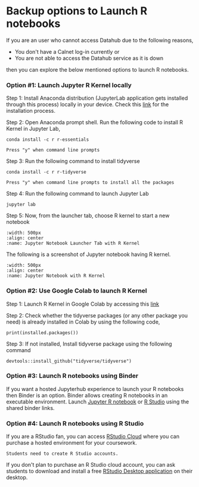 # Backup options to Launch R notebooks

If you are an user who cannot access Datahub due to the following reasons, 

- You don't have a Calnet log-in currently or
- You are not able to access the Datahub service as it is down

then you can explore the below mentioned options to launch R notebooks.

### Option #1: Launch Jupyter R Kernel locally

Step 1: Install Anaconda distribution (JupyterLab application gets installed through this process) locally in your device. Check this [link](https://docs.anaconda.com/anaconda/install/index.html) for the installation process.

Step 2: Open Anaconda prompt shell. Run the following code to install R Kernel in Jupyter Lab,

```{code}
conda install -c r r-essentials
```

```{note}
Press "y" when command line prompts
```

Step 3: Run the following command to install tidyverse

```{code}
conda install -c r r-tidyverse
```

```{note}
Press "y" when command line prompts to install all the packages
```

Step 4: Run the following command to launch Jupyter Lab

```{code}
jupyter lab
```

Step 5: Now, from the launcher tab, choose R kernel to start a new notebook

```{figure} ../../images/launcher_tab_r_kernel.jpg
:width: 500px
:align: center
:name: Jupyter Notebook Launcher Tab with R Kernel
```

The following is a screenshot of Jupyter notebook having R kernel.

```{figure} ../../images/jupyter_notebook_r_kernel.jpg
:width: 500px
:align: center
:name: Jupyter Notebook with R Kernel
```

### Option #2: Use Google Colab to launch R Kernel

Step 1: Launch R Kernel in Google Colab by accessing this [link](https://colab.to/r)

Step 2: Check whether the tidyverse packages (or any other package you need) is already installed in Colab by using the following code,

```{code}
print(installed.packages())
```

Step 3: If not installed, Install tidyverse package using the following command

```{code}
devtools::install_github("tidyverse/tidyverse")
```

### Option #3: Launch R notebooks using Binder

If you want a hosted Jupyterhub experience to launch your R notebooks then Binder is an option. Binder allows creating R notebooks in an executable environment. Launch [Jupyter R notebook](https://notebooks.gesis.org/binder/jupyter/user/binder-examples-r-conda-ofu958y9/lab) or [R Studio](https://mybinder.org/v2/gh/binder-examples/r-conda/master?urlpath=rstudio) using the shared binder links.

### Option #4: Launch R notebooks using R Studio

If you are a RStudio fan, you can access [RStudio Cloud](https://rstudio.cloud/plans/instructor) where you can purchase a hosted environment for your coursework.

```{note}
Students need to create R Studio accounts.
```

If you don't plan to purchase an R Studio cloud account, you can ask students to download and install a free [RStudio Desktop application](https://www.rstudio.com/products/rstudio/) on their desktop.